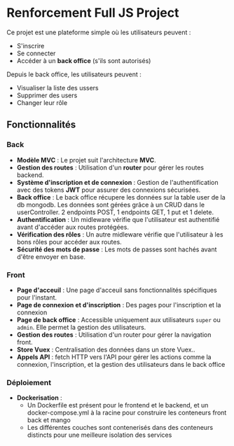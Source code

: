 # Renforcement Full JS Project

Ce projet est une plateforme simple où les utilisateurs peuvent :
- S'inscrire
- Se connecter
- Accéder à un **back office** (s'ils sont autorisés)

Depuis le back office, les utilisateurs peuvent :
- Visualiser la liste des ussers
- Supprimer des users
- Changer leur rôle

## Fonctionnalités

### Back

- **Modèle MVC** : Le projet suit l'architecture **MVC**.
- **Gestion des routes** : Utilisation d'un **router** pour gérer les routes backend.
- **Système d'inscription et de connexion** : Gestion de l'authentification avec des tokens **JWT** pour assurer des connexions sécurisées.
- **Back office** : Le back office récupere les données sur la table user de la db mongodb. Les données sont gérées grâce à un CRUD dans le userController. 2 endpoints POST, 1 endpoints GET, 1 put et 1 delete.
- **Authentification** : Un midleware vérifie que l'utilisateur est authentifié avant d'accéder aux routes protégées.
- **Vérification des rôles** : Un autre midleware vérifie que l'utilisateur à les bons rôles pour accéder aux routes.
- **Sécurité des mots de passe** : Les mots de passes sont hachés avant d'être envoyer en base.

### Front

- **Page d'acceuil** : Une page d'acceuil sans fonctionnalités spécifiques pour l'instant.
- **Page de connexion et d'inscription** : Des pages pour l'inscription et la connexion
- **Page de back office** : Accessible uniquement aux utilisateurs `super` ou `admin`. Elle permet la gestion des utilisateurs.
- **Gestion des routes** : Utilisation d'un router pour gérer la navigation front.
- **Store Vuex** : Centralisation des données dans un store Vuex..
- **Appels API** : fetch HTTP vers l'API pour gérer les actions comme la connexion, l'inscription, et la gestion des utilisateurs dans le back office

### Déploiement

- **Dockerisation** : 
  - Un Dockerfile est présent pour le frontend et le backend, et un docker-compose.yml à la racine pour construire les conteneurs front back et mango
  - Les différentes couches sont contenerisés dans des conteneurs distincts pour une meilleure isolation des services